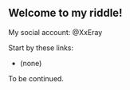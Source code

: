 ##  Welcome to my riddle!

My social account: @XxEray

Start by these links:

- (none)

To be continued.
